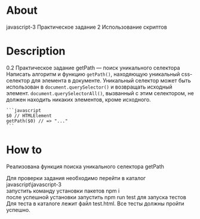 # About
javascript-3
Практическое задание 2
Использование скриптов

# Description
0.2 Практическое задание
    getPath — поиск уникального селектора
    Написать алгоритм и функцию `getPath()`, находяющую уникальный css-селектор для элемента в документе.
    Уникальный селектор может быть использован в `document.querySelector()` и возвращать исходный элемент.
    `document.querySelectorAll()`, вызванный с этим селектором, не должен находить никаких элементов, кроме исходного.

    ```javascript
    $0 // HTMLElement
    getPath($0) // => "..."
    ```

# How to
Реализована функция поиска уникального селектора getPath

Для проверки задания необходимо перейти в каталог javascript\javascript-3 <br />
запустить команду установки пакетов npm i <br />
после успешной установки запустить npm run test для запуска тестов <br />
Для теста в каталоге лежит файл test.html. Все тесты должны пройти успешно.
